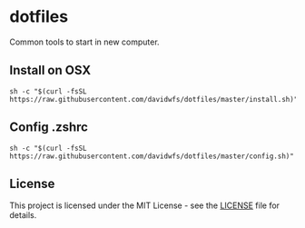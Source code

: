 # dotfiles

Common tools to start in new computer.

## Install on OSX
```
sh -c "$(curl -fsSL https://raw.githubusercontent.com/davidwfs/dotfiles/master/install.sh)"
```

## Config .zshrc
```
sh -c "$(curl -fsSL https://raw.githubusercontent.com/davidwfs/dotfiles/master/config.sh)"
```

## License

This project is licensed under the MIT License - see the [LICENSE](LICENSE) file for details.
